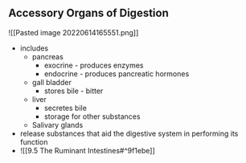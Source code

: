 ## Accessory Organs of Digestion
![[Pasted image 20220614165551.png]]
- includes
	- pancreas
		- exocrine - produces enzymes
		- endocrine - produces pancreatic hormones
	- gall bladder 
		- stores bile - bitter
	- liver
		- secretes bile
		- storage for other substances
	- Salivary glands
- release substances that aid the digestive system in performing its function
- ![[9.5 The Ruminant Intestines#^9f1ebe]]
